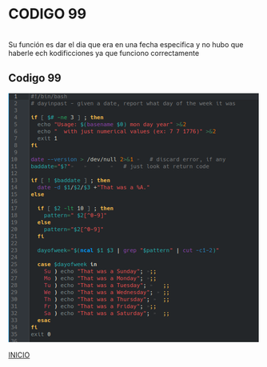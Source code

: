 # **CODIGO 99**
<br>
Su función es dar el dia que era en una fecha especifica y no hubo que haberle ech kodificciones ya que funciono correctamente 
<br>

## Codigo 99
![ejercicio99.png](ejercicio99.png)


[INICIO](https://github.com/SPM-UPVictoria/test-git-2130074/tree/main/README.md)
